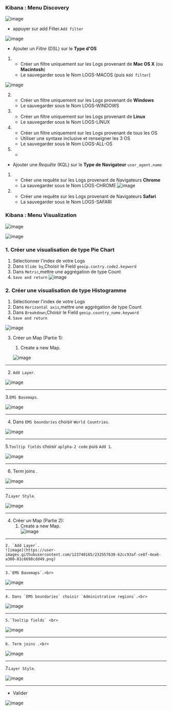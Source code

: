 ### Kibana : Menu Discovery 

![image](https://user-images.githubusercontent.com/123748165/232549447-3575b7bc-5103-4b05-9662-90d1217417cb.png)

- appuyer sur add Filter.`Add filter`

![image](https://user-images.githubusercontent.com/123748165/232541447-8c394054-a25d-4399-815f-78fc091f2a52.png)



- Ajouter un _Filtre_ (DSL) sur le **Type d'OS**

1.
    - Créer un filtre uniquement sur les Logs provenant de **Mac OS X** (ou **Macintosh**)
    - Le sauvegarder sous le Nom LOGS-MACOS (puis `Add filter`)
    
![image](https://user-images.githubusercontent.com/123748165/232556935-e2d2276c-1339-4b2d-8435-618f71f4f077.png)

2.
    - Créer un filtre uniquement sur les Logs provenant de **Windows**
    - Le sauvegarder sous le Nom LOGS-WINDOWS
3.
    - Créer un filtre uniquement sur les Logs provenant de **Linux**
    - Le sauvegarder sous le Nom LOGS-LINUX
4.
    - Créer un filtre uniquement sur les Logs provenant de tous les OS
    - Utiliser une syntaxe inclusive et renseigner les 3 OS
    - Le sauvegarder sous le Nom LOGS-ALL-OS
5.
    - 

    
- Ajouter une _Requête_ (KQL) sur le **Type de Navigateur** `user_agent.name`
1. 
    - Créer une requête sur les Logs provenant de Navigateurs **Chrome**
    - La sauvegarder sous le Nom LOGS-CHROME
  ![image](https://user-images.githubusercontent.com/123748165/232557120-b7c3669f-9918-4054-b26d-777a357a2643.png)

2. 
    - Créer une requête sur les Logs provenant de Navigateurs **Safari**
    - La sauvegarder sous le Nom LOGS-SAFARI

  
### Kibana : Menu Visualization
![image](https://user-images.githubusercontent.com/123748165/232550077-552761c9-4b3d-4551-8e2f-6392c3c7812a.png)

![image](https://user-images.githubusercontent.com/123748165/232550378-16644dde-ef61-438f-a086-422c654b9529.png)

### 1. Créer une visualisation de type **Pie Chart**
  1. Sélectionner l'index de votre Logs
  2. Dans `Slide by`,Choisir le Field `geoip.contry.code2.keyword`
  3. Dans `Metric`,mettre une aggrégation de type Count
  4. `Save and return`
  ![image](https://user-images.githubusercontent.com/123748165/232553745-16b4042f-468f-462a-9aa3-deb70e5d61a7.png)

### 2. Créer une visualisation de type **Histogramme**
  1. Sélectionner l'index de votre Logs
  2. Dans `Horizontal axis`,mettre une aggrégation de type Count
  3. Dans `Breakdown`,Choisir le Field `geoip.country_name.keyword`
  4. `Save and return`
  
![image](https://user-images.githubusercontent.com/123748165/232551842-a587bab0-bd87-474a-8c54-ec784f6ba896.png) 

3. Créer un Map (Partie 1):
   1. Create a new Map.
   
    ![image](https://user-images.githubusercontent.com/123748165/232555032-748b5ed9-0c43-4951-9c6d-26b362428266.png)
__________
   2. `Add Layer`.
   
   ![image](https://user-images.githubusercontent.com/123748165/232557630-62cc93af-ce8f-4ea6-a300-81c6698cdd49.png)
__________   
   3.`EMS Basemaps`.<br>
   
   ![image](https://user-images.githubusercontent.com/123748165/232557736-e21ec30f-b8f5-4859-9355-f09ca1fe822e.png)
__________
   4. Dans `EMS boundaries` choisir `World Countries`.<br>
   
   ![image](https://user-images.githubusercontent.com/123748165/232557960-460c61a6-0788-468e-99d2-123b866f7a4d.png)
__________
   5.`Tooltip fields` choisir `aplpha-2 code` puis `Add 1`.<br>
   
   ![image](https://user-images.githubusercontent.com/123748165/232558189-d6ce7947-589b-47a8-ad92-e7b17d7ec849.png)
__________
   6. Term joins .<br>
   
   ![image](https://user-images.githubusercontent.com/123748165/232558809-8afed287-6dc8-43c0-82be-780559dfea1d.png)
__________   
   7.`Layer Style`.<br>
   
   ![image](https://user-images.githubusercontent.com/123748165/232559038-fe5a060a-4156-48bf-91c1-52c42f7f4ea1.png)
__________    
4. Créer un Map (Partie 2):
    1. Create a new Map.<br>
    ![image](https://user-images.githubusercontent.com/123748165/232555032-748b5ed9-0c43-4951-9c6d-26b362428266.png)
__________
    2. `Add Layer`.
    ![image](https://user-images.githubusercontent.com/123748165/232557630-62cc93af-ce8f-4ea6-a300-81c6698cdd49.png)
__________   
    3.`EMS Basemaps`.<br>
   
   ![image](https://user-images.githubusercontent.com/123748165/232557736-e21ec30f-b8f5-4859-9355-f09ca1fe822e.png)
__________
    4. Dans `EMS boundaries` choisir `Administrative regions`.<br>
   
   ![image](https://user-images.githubusercontent.com/123748165/232566508-a17c006d-dd1c-4b99-bc48-7450412c4d24.png)
__________
    5.`Tooltip fields` <br>
   
   ![image](https://user-images.githubusercontent.com/123748165/232566889-a1716ab7-e8f9-4022-99dd-d07d2c20c3b8.png)
__________
    6. Term joins .<br>
   
   ![image](https://user-images.githubusercontent.com/123748165/232567196-e69d7450-f1c8-4d91-ae37-675d6fcffef1.png)
__________   
   7.`Layer Style`.<br>
   
   ![image](https://user-images.githubusercontent.com/123748165/232567304-16e36c4e-dea6-4ea8-be1c-57db650f4a42.png)

__________   

- Valider
  
![image](https://user-images.githubusercontent.com/123748165/230745933-2f4bb719-7952-4980-946a-10846e8ecf82.png)

